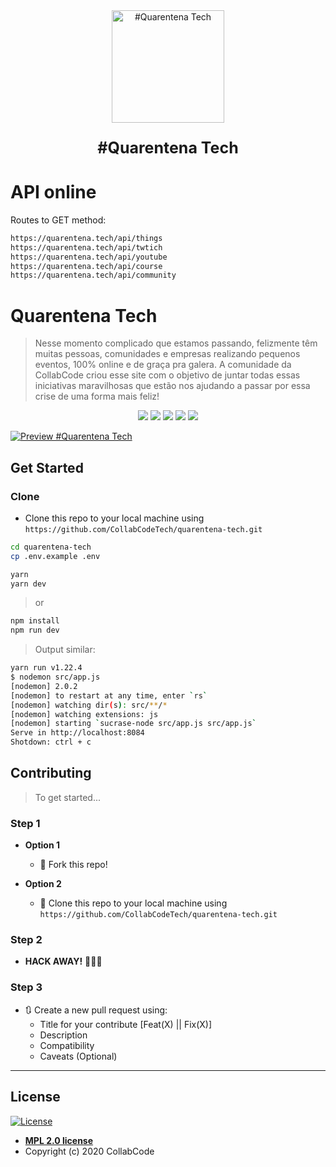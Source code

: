 <div align="center">
<a href="https://quarentena.tech">
  <img width="180" src="https://quarentena.tech/img/jedi.png" alt="#Quarentena Tech" />
  </a>
  <p align="center" style="font-weight:bold;font-size:25px;">#Quarentena Tech</p>
</div>

# API online

Routes to GET method:

```bash
https://quarentena.tech/api/things
https://quarentena.tech/api/twtich
https://quarentena.tech/api/youtube
https://quarentena.tech/api/course
https://quarentena.tech/api/community
```


# Quarentena Tech
 > Nesse momento complicado que estamos passando, felizmente têm muitas pessoas, comunidades e empresas realizando pequenos eventos, 100% online e de graça pra galera. A comunidade da CollabCode criou esse site com o objetivo de juntar todas essas iniciativas maravilhosas que estão nos ajudando a passar por essa crise de uma forma mais feliz!

<p align="center">
  <a href="https://twitter.com%2Fcollabcodetech" alt="Twitter CollabCode"><img src="https://img.shields.io/twitter/url?label=CollabCode&style=social&url=https%3A%2F%2Ftwitter.com%2Fcollabcodetech" /></a>
  <a href="https://quarentena.tech" alt="Website quarentena.tech"><img src="https://img.shields.io/website?down_color=red&down_message=ca%C3%ADmos&label=quarentena.tech&up_color=f25a70&up_message=estamos%20felizes&url=https%3A%2F%2Fquarentena.tech" /></a>
  <a href="https://bit.ly/discord-collabcode" alt="Discord collabcode"><img src="https://img.shields.io/discord/462784660829896714?color=%237298da&label=collab%20code&logo=discord&logoColor=%237298da" /></a>
  <a href="https://github.com/CollabCodeTech/quarentena-tech/graphs/contributors" alt="GitHub contributors"><img src="https://img.shields.io/github/contributors/CollabCodeTech/quarentena-tech?color=e76e55" /></a>
  <a href="#license" alt="License MIT"><img src="https://img.shields.io/github/license/CollabCodeTech/quarentena-tech?style=flat&color=2c9ceb" /></a>
</p>

[![Preview #Quarentena Tech](.github/preview.gif)](https://quarentena.tech)

## Get Started

### Clone

- Clone this repo to your local machine using `https://github.com/CollabCodeTech/quarentena-tech.git`

```bash
cd quarentena-tech
cp .env.example .env
```

```bash
yarn
yarn dev
```
> or 
```bash
npm install
npm run dev
```

> Output similar:

```bash
yarn run v1.22.4
$ nodemon src/app.js
[nodemon] 2.0.2
[nodemon] to restart at any time, enter `rs`
[nodemon] watching dir(s): src/**/*
[nodemon] watching extensions: js
[nodemon] starting `sucrase-node src/app.js src/app.js`
Serve in http://localhost:8084
Shotdown: ctrl + c
```

## Contributing

> To get started...

### Step 1

- **Option 1**
    - 🍴 Fork this repo!

- **Option 2**
    - 👯 Clone this repo to your local machine using `https://github.com/CollabCodeTech/quarentena-tech.git`

### Step 2

- **HACK AWAY!** 🔨🔨🔨

### Step 3

- 🔃 Create a new pull request using:
  - Title for your contribute [Feat(X) || Fix(X)]
  - Description
  - Compatibility
  - Caveats (Optional)

---

## License

[![License](https://img.shields.io/github/license/CollabCodeTech/quarentena-tech?style=flat&color=2c9ceb)](https://www.mozilla.org/en-US/MPL/2.0/)

- **[MPL 2.0 license](https://www.mozilla.org/en-US/MPL/2.0/)**
- Copyright (c) 2020 CollabCode